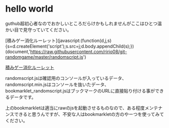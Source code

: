  # hello world

guthub超初心者なのでおかしいところだらけかもしれませんがここはひとつ温かい目で見守っていてください。


[積みゲー消化ルーレット](javascript:(function(d,j,s){s=d.createElement('script');s.src=j;d.body.appendChild(s);})(document,'https://raw.githubusercontent.com/ririo08/git-randomgame/master/randomscript.js')

<a href="javascript:(function(d,j,s){s=d.createElement('script');s.src=j;d.body.appendChild(s);})(document,'https://raw.githubusercontent.com/ririo08/git-randomgame/master/randomscript.js'">積みゲー消化ルーレット</a>

randomscript.jsは確認用のコンソールが入っているデータ、
randomscript.min.jsはコンソールを抜いたデータ、
bookmarklet_randomscript.jsはブックマークのURLに直接貼り付ける事ができるデータです。

上のbookmarkletは適当にrawのjsを起動させるものなので、ある程度メンテナンスできると思うんですが、不安な人はbookmarkletの方のやーつを使ってみてください。